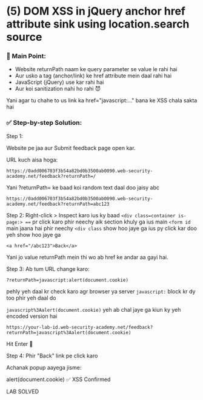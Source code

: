 # (5) DOM XSS in jQuery anchor href attribute sink using location.search source

### 🧠 Main Point:
- Website returnPath naam ke query parameter se value le rahi hai
- Aur usko a tag (anchor/link) ke href attribute mein daal rahi hai
- JavaScript (jQuery) use kar rahi hai
- Aur koi sanitization nahi ho rahi 😈

Yani agar tu chahe to us link ka href="javascript:..." bana ke XSS chala sakta hai

### ✅ Step-by-step Solution:
Step 1:

Website pe jaa aur Submit feedback page open kar.

URL kuch aisa hoga:

```https://0add006703f3b54a82bd0b3500ab0090.web-security-academy.net/feedback?returnPath=/```

Yani ?returnPath= ke baad koi random text daal doo jaisy abc

```https://0add006703f3b54a82bd0b3500ab0090.web-security-academy.net/feedback?returnPath=abc123```

Step 2:
Right-click > Inspect karo ius ky baad ```<div class=container is-page:> ==``` pr click karo phir neechy aik section khuly ga ius main
```<form id``` main jaana hai phir neechy ```<div class``` show hoo jaye ga ius py click kar doo yeh show hoo jaye ga

```<a href="/abc123">Back</a>```

Yani jo value returnPath mein thi wo ab href ke andar aa gayi hai.

Step 3:
Ab tum URL change karo:

```?returnPath=javascript:alert(document.cookie)```

pehly yeh daal kr check karo agr browser ya server ```javascript:``` block kr dy too phir yeh daal do 

```javascript%3Aalert(document.cookie)``` yeh ab chal jaye ga kiun ky yeh encoded version hai

```https://your-lab-id.web-security-academy.net/feedback?returnPath=javascript%3Aalert(document.cookie)```

Hit Enter 🔁

Step 4:
Phir "Back" link pe click karo

Achanak popup aayega jisme:

alert(document.cookie)
✅ XSS Confirmed

LAB SOLVED


